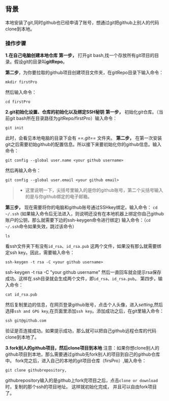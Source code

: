 #

## 背景

本地安装了git,同时github也已经申请了账号，想通过git把github上别人的代码clone到本地。

### 操作步骤

**1.在自己电脑创建本地仓库**
**第一步，** 打开git bash,找一个存放所有git项目的目录。假设git的目录叫**gitRepo**。

**第二步**，为你要拉取的github项目创建项目文件夹，在gitRepo目录下输入命令：

```shell
mkdir firstPro
```

然后输入命令：

```shell
cd firstPro
```

**2.git初始化设置、仓库的初始化以及绑定SSH秘钥**
**第一步，** 初始化git仓库。（当前git bash所在目录路径为gitRepo/firstPro）输入命令：

```shell
git init
```

此时，会看见本地电脑的目录下会有 *==.git==* 文件夹。
**第二步，** 在第一次安装git之后需要初始github的配置信息。所以接下来要初始化你的github信息。输入命令：

```shell
git config --global user.name <your github username>
```

然后再输入命令：

```shell
git config --global user.email <your github email>
```

> * 这里说明一下，尖括号里输入的是你的github账号，第二个尖括号输入的是与你github绑定的电子邮箱。

**第三步，** 现在需要将你的电脑和github账号通过SSHkey绑定。输入命令：
`cd ~/.ssh`  (如果输入命令后无法进入，则说明还没有在本地机器上绑定你自己github账户的公钥，那么就需要下边的ssh-keygen命令进行绑定)
输入命令：（`cd ~/.ssh`命令如果失效，跳过该命令）

```shell
ls
```

看ssh文件夹下有没有`id_rsa`、`id_rsa.pub` 这两个文件，如果没有那么就需要绑定ssh key。因此，需要输入命令：

```shell
ssh-keygen -t rsa -C <your github username>
```

ssh-keygen -t rsa -C "your github username"
然后一直回车就会提示rsa保存成功。这样在.ssh目录就会生成两个文件，即`id_rsa`、`id_rsa.pub`。
第四步，输入命令：

```shell
cat id_rsa.pub
```

然后复制里边的信息，在网页登录github账号，点击个人头像，进入*setting*,然后选择`ssh and GPG key`,在页面里添加`ssh key`。添加成功之后，在git里输入命令：

```shell
ssh git@github.com
```

验证是否连接成功。如果提示成功，那么就可以把自己github远程仓库的代码clone到本地了。

**3.fork别人的github项目，然后clone项目到本地**
注意：如果你想clone别人的github项目到本地，那么需要通过github先fork别人的项目到自己的github仓库中。
fork完之后，进入自己的本地的git项目仓库（firsPro）,输入命令：

```shell
git clone githubrepository,
```

githubrepository输入的是github上fork完项目之后，点击`clone or download`时，复制的那个ssh的项目地址。
这样就初始化完成， 并且可以自由fork项目了。
